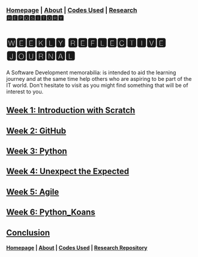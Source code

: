 ### [Homepage](jolly20220861.github.io)   | [About](https://jolly20220861.github.io/about)   | [Codes Used](https://jolly20220861.github.io/Codes)   | [Research 🆁🅴🅿🅾🆂🅸🆃🅾🆁🆈](https://jolly20220861.github.io/journals)

# 🆆🅴🅴🅺🅻🆈 🆁🅴🅵🅻🅴🅲🆃🅸🆅🅴 🅹🅾🆄🆁🅽🅰🅻
A Software Development memorabilia: is intended to aid the learning journey and at the same time help others who are aspiring to be part of the IT world. Don't hesitate to visit as you might find something that will be of interest to you.

## [Week 1: Introduction with Scratch](https://PythITjolly.github.io/Week1)
## [Week 2: GitHub](https://PythITjolly..github.io/Week2)
## [Week 3: Python](https://PythITjolly..github.io/Week3)
## [Week 4: Unexpect the Expected](https://PythITjolly.github.io/Week4)
## [Week 5: Agile](https://PythITjolly.github.io/Week5)
## [Week 6: Python_Koans](https://PythITjolly.github.io/Week6)
## [Conclusion](https://PythITjolly.github.io/Conclusion)



#### [Homepage](PythITjolly.github.io)   | [About](https://PythITjolly.github.io/about)   | [Codes Used](https://PythITjolly.github.io/Codes)   | [Research Repository](https://PythITjolly.github.io/journals)
